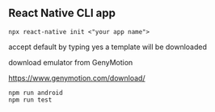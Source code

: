 ## React Native CLI app
```
npx react-native init <"your app name">

```
accept default by typing yes a template will be downloaded 

download emulator from GenyMotion

https://www.genymotion.com/download/

```
npm run android
npm run test
```
